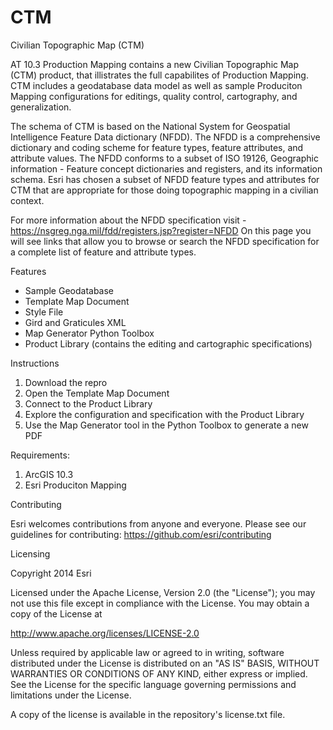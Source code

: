 CTM
===

Civilian Topographic Map (CTM)

AT 10.3 Production Mapping contains a new Civilian Topographic Map (CTM) product, that illistrates the full capabilites of Production Mapping. CTM includes a geodatabase data model as well as sample Produciton Mapping configurations for editings, quality control, cartography, and generalization. 

The schema of CTM is based on the National System for Geospatial Intelligence Feature Data dictionary (NFDD).   The NFDD is a comprehensive dictionary and coding scheme for feature types, feature attributes, and attribute values. The NFDD conforms to a subset of ISO 19126, Geographic information - Feature concept dictionaries and registers, and its information schema.  Esri has chosen a subset of NFDD feature types and attributes for CTM that are appropriate for those doing topographic mapping in a civilian context.  

For more information about the NFDD specification visit - https://nsgreg.nga.mil/fdd/registers.jsp?register=NFDD  On this page you will see links that allow you to browse or search the NFDD specification for a complete list of feature and attribute types.  

Features
  - Sample Geodatabase
  - Template Map Document
  - Style File
  - Gird and Graticules XML
  - Map Generator Python Toolbox 
  - Product Library (contains the editing and cartographic specifications)

Instructions
  1.  Download the repro
  2.  Open the Template Map Document
  3.  Connect to the Product Library
  4.  Explore the configuration and specification with the Product Library
  5.  Use the Map Generator tool in the Python Toolbox to generate a new PDF

Requirements:
  1.  ArcGIS 10.3
  2.  Esri Produciton Mapping
  
Contributing

Esri welcomes contributions from anyone and everyone. Please see our guidelines for contributing:  https://github.com/esri/contributing

Licensing

Copyright 2014 Esri

Licensed under the Apache License, Version 2.0 (the "License"); you may not use this file except in compliance with the License. You may obtain a copy of the License at

http://www.apache.org/licenses/LICENSE-2.0

Unless required by applicable law or agreed to in writing, software distributed under the License is distributed on an "AS IS" BASIS, WITHOUT WARRANTIES OR CONDITIONS OF ANY KIND, either express or implied. See the License for the specific language governing permissions and limitations under the License.

A copy of the license is available in the repository's license.txt file.
